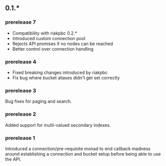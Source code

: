 ## 0.1.*

### prerelease 7

 * Compatibility with riakpbc 0.2.*
 * Introduced custom connection pool
 * Rejects API promises if no nodes can be reached
 * Better control over connection handling

### prerelease 4

 * Fixed breaking changes introduced by riakpbc
 * Fix bug where bucket aliases didn't get set correctly

### prerelease 3
Bug fixes for paging and search.

### prerelease 2
Added support for multi-valued secondary indexes.

### prerelease 1
Introduced a connection/pre-requisite monad to end callback madness around establishing a connection and bucket setup before being able to use the API.